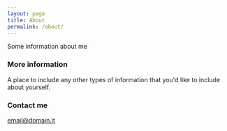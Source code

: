 ```yaml
---
layout: page
title: About
permalink: /about/
---
```


Some information about me

### More information

A place to include any other types of information that you'd like to include about yourself.

### Contact me

[email@domain.it](mailto:email@domain.it)